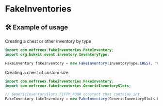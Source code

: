# FakeInventories

## 🛠 Example of usage

Creating a chest or other inventory by type
```java
import com.mefrreex.fakeinventories.FakeInventory;
import org.bukkit.event.inventory.InventoryType;

FakeInventory fakeInventory = new FakeInventory(InventoryType.CHEST, "Chest title");
```
Creating a chest of custom size
```java
import com.mefrreex.fakeinventories.FakeInventory;
import com.mefrreex.fakeinventories.GenericInventorySlots;

// GenericInventorySlots.FIFTY_FOUR constant that contains int
FakeInventory fakeInventory = new FakeInventory(GenericInventorySlots.FIFTY_FOUR, "Double chest title");
```